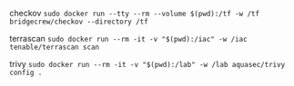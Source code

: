 checkov 
`sudo docker run --tty --rm --volume $(pwd):/tf -w /tf bridgecrew/checkov --directory /tf` 

terrascan 
`sudo docker run --rm -it -v "$(pwd):/iac" -w /iac tenable/terrascan scan`      

trivy 
`sudo docker run --rm -it -v "$(pwd):/lab" -w /lab aquasec/trivy config .` 

